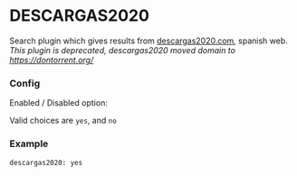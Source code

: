 # DESCARGAS2020
Search plugin which gives results from [descargas2020.com](http://descargas2020.com/), spanish web. 
*This plugin is deprecated, descargas2020 moved domain to https://dontorrent.org/*
### Config
Enabled / Disabled option:

Valid choices are `yes`, and `no`



### Example
```
descargas2020: yes
```